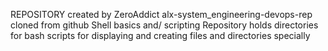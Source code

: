 REPOSITORY created by ZeroAddict
alx-system_engineering-devops-rep cloned from github
 Shell basics and/ scripting
Repository holds directories for bash scripts for displaying and creating files and directories specially


